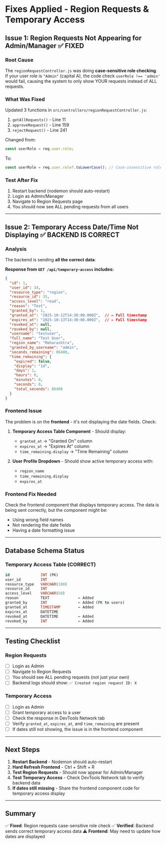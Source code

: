 # Fixes Applied - Region Requests & Temporary Access

## Issue 1: Region Requests Not Appearing for Admin/Manager ✅ FIXED

### Root Cause
The `regionRequestController.js` was doing **case-sensitive role checking**. If your user role is `"Admin"` (capital A), the code check `userRole !== 'admin'` would fail, causing the system to only show YOUR requests instead of ALL requests.

### What Was Fixed
Updated 3 functions in `src/controllers/regionRequestController.js`:
1. `getAllRequests()` - Line 11
2. `approveRequest()` - Line 159
3. `rejectRequest()` - Line 241

Changed from:
```javascript
const userRole = req.user.role;
```

To:
```javascript
const userRole = req.user.role?.toLowerCase(); // Case-insensitive role check
```

### Test After Fix
1. Restart backend (nodemon should auto-restart)
2. Login as Admin/Manager
3. Navigate to Region Requests page
4. You should now see ALL pending requests from all users

---

## Issue 2: Temporary Access Date/Time Not Displaying ✅ BACKEND IS CORRECT

### Analysis
The backend is sending **all the correct data**:

**Response from `GET /api/temporary-access` includes:**
```json
{
  "id": 1,
  "user_id": 34,
  "resource_type": "region",
  "resource_id": 35,
  "access_level": "read",
  "reason": "Test",
  "granted_by": 1,
  "granted_at": "2025-10-12T14:30:00.000Z",  // ← Full timestamp
  "expires_at": "2025-10-13T14:30:00.000Z",  // ← Full timestamp
  "revoked_at": null,
  "revoked_by": null,
  "username": "testuser",
  "full_name": "Test User",
  "region_name": "Maharashtra",
  "granted_by_username": "admin",
  "seconds_remaining": 86400,
  "time_remaining": {
    "expired": false,
    "display": "1d",
    "days": 1,
    "hours": 0,
    "minutes": 0,
    "seconds": 0,
    "total_seconds": 86400
  }
}
```

### Frontend Issue
The problem is on the **frontend** - it's not displaying the date fields. Check:

1. **Temporary Access Table Component** - Should display:
   - `granted_at` → "Granted On" column
   - `expires_at` → "Expires At" column
   - `time_remaining.display` → "Time Remaining" column

2. **User Profile Dropdown** - Should show active temporary access with:
   - `region_name`
   - `time_remaining.display`
   - `expires_at`

### Frontend Fix Needed
Check the frontend component that displays temporary access. The data is being sent correctly, but the component might be:
- Using wrong field names
- Not rendering the date fields
- Having a date formatting issue

---

## Database Schema Status

### Temporary Access Table (CORRECT)
```sql
id              INT (PK)
user_id         INT
resource_type   VARCHAR(100)
resource_id     INT
access_level    VARCHAR(50)
reason          TEXT             ← Added
granted_by      INT              ← Added (FK to users)
granted_at      TIMESTAMP        ← Added
expires_at      DATETIME
revoked_at      DATETIME         ← Added
revoked_by      INT              ← Added
```

---

## Testing Checklist

### Region Requests
- [ ] Login as Admin
- [ ] Navigate to Region Requests
- [ ] You should see ALL pending requests (not just your own)
- [ ] Backend logs should show: `✅ Created region request ID: X`

### Temporary Access
- [ ] Login as Admin
- [ ] Grant temporary access to a user
- [ ] Check the response in DevTools Network tab
- [ ] Verify `granted_at`, `expires_at`, and `time_remaining` are present
- [ ] If dates still not showing, the issue is in the frontend component

---

## Next Steps

1. **Restart Backend** - Nodemon should auto-restart
2. **Hard Refresh Frontend** - Ctrl + Shift + R
3. **Test Region Requests** - Should now appear for Admin/Manager
4. **Test Temporary Access** - Check DevTools Network tab to verify backend data
5. **If dates still missing** - Share the frontend component code for temporary access display

---

## Summary

✅ **Fixed**: Region requests case-sensitive role check
✅ **Verified**: Backend sends correct temporary access data
⚠️ **Frontend**: May need to update how dates are displayed
